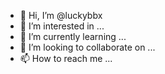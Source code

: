 - 👋 Hi, I’m @luckybbx
- 👀 I’m interested in ...
- 🌱 I’m currently learning ...
- 💞️ I’m looking to collaborate on ...
- 📫 How to reach me ...

<!---
luckybbx/luckybbx is a ✨ special ✨ repository because its `README.md` (this file) appears on your GitHub profile.
You can click the Preview link to take a look at your changes.
--->
